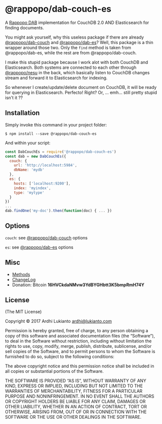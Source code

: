 # @rappopo/dab-couch-es

A [Rappopo DAB](https://github.com/rappopo/dab) implementation for CouchDB 2.0 AND Elasticsearch for finding documents. 

You might ask yourself, why this useless package if there are already [@rappopo/dab-couch](https://github.com/rappopo/dab-couch) and [@rappopo/dab-es](https://github.com/rappopo/dab-es)? Well, this package is a thin wrapper around those two. Only the `find` method is taken from @rappopo/dab-es, while the rest are from @rappopo/dab-couch.

I make this stupid package because I work alot with both CouchDB and Elasticsearch. Both systems are connected to each other through [@rappopo/nesu](https://github.com/rappopo/nesu) in the back, which basically listen to CouchDB changes stream and forward it to Elasticsearch for indexing.

So whenever I create/update/delete document on CouchDB, it will be ready for querying in Elasticsearch. Perfecto! Right? Or, ... emh... still pretty stupid isn't it ??

## Installation

Simply invoke this command in your project folder:

```
$ npm install --save @rappopo/dab-couch-es
```

And within your script:

```javascript
const DabCouchEs = require('@rappopo/dab-couch-es')
const dab = new DabCouchEs({
  couch: {
    url: 'http://localhost:5984',
    dbName: 'mydb'    
  },
  es: {
    hosts: ['localhost:9200'],
    index: 'myindex',
    type: 'mytype'
  }
})
...
dab.findOne('my-doc').then(function(doc) { ... })
```

## Options

`couch`: see [@rappopo/dab-couch](https://github.com/rappopo/dab-couch) options

`es`: see [@rappopo/dab-es](https://github.com/rappopo/dab-es) options


## Misc

* [Methods](https://github.com/rappopo/dab)
* [ChangeLog](CHANGELOG.md)
* Donation: Bitcoin **16HVCkdaNMvw3YdBYGHbtt3K5bmpRmH74Y**

## License

(The MIT License)

Copyright © 2017 Ardhi Lukianto <ardhi@lukianto.com>

Permission is hereby granted, free of charge, to any person obtaining a copy of this software and associated documentation files (the “Software”), to deal in the Software without restriction, including without limitation the rights to use, copy, modify, merge, publish, distribute, sublicense, and/or sell copies of the Software, and to permit persons to whom the Software is furnished to do so, subject to the following conditions:

The above copyright notice and this permission notice shall be included in all copies or substantial portions of the Software.

THE SOFTWARE IS PROVIDED “AS IS”, WITHOUT WARRANTY OF ANY KIND, EXPRESS OR IMPLIED, INCLUDING BUT NOT LIMITED TO THE WARRANTIES OF MERCHANTABILITY, FITNESS FOR A PARTICULAR PURPOSE AND NONINFRINGEMENT. IN NO EVENT SHALL THE AUTHORS OR COPYRIGHT HOLDERS BE LIABLE FOR ANY CLAIM, DAMAGES OR OTHER LIABILITY, WHETHER IN AN ACTION OF CONTRACT, TORT OR OTHERWISE, ARISING FROM, OUT OF OR IN CONNECTION WITH THE SOFTWARE OR THE USE OR OTHER DEALINGS IN THE SOFTWARE.